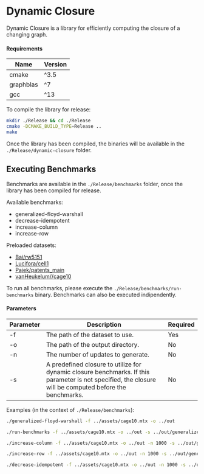 # Dynamic Closure

Dynamic Closure is a library for efficiently computing the closure of a changing graph.

#### Requirements

| Name      | Version |
| --------- | ------- |
| cmake     | ^3.5    |
| graphblas | ^7      |
| gcc       | ^13     |

To compile the library for release:

```zsh
mkdir ./Release && cd ./Release
cmake -DCMAKE_BUILD_TYPE=Release ..
make
```

Once the library has been compiled, the binaries will be available in the `./Release/dynamic-closure` folder.

## Executing Benchmarks

Benchmarks are available in the `./Release/benchmarks` folder, once the library has been compiled for release.

Available benchmarks:

- generalized-floyd-warshall
- decrease-idempotent
- increase-column
- increase-row

Preloaded datasets:

- [Bai/rw5151](http://sparse.tamu.edu/Bai/rw5151)
- [Lucifora/cell1](http://sparse.tamu.edu/Lucifora/cell1)
- [Pajek/patents_main](http://sparse.tamu.edu/Pajek/patents_main)
- [vanHeukelum//cage10](http://sparse.tamu.edu/vanHeukelum/cage10)

To run all benchmarks, please execute the `./Release/benchmarks/run-benchmarks` binary. Benchmarks can also be executed indipendently.

#### Parameters

| Parameter | Description                                                                                                                                             | Required |
| --------- | ------------------------------------------------------------------------------------------------------------------------------------------------------- | -------- |
| -f        | The path of the dataset to use.                                                                                                                         | Yes      |
| -o        | The path of the output directory.                                                                                                                       | No       |
| -n        | The number of updates to generate.                                                                                                                      | No       |
| -s        | A predefined closure to utilize for dynamic closure benchmarks. If this parameter is not specified, the closure will be computed before the benchmarks. | No       |

Examples (in the context of `./Release/benchmarks`):

```sh
./generalized-floyd-warshall -f ../assets/cage10.mtx -o ../out

./run-benchmarks -f ../assets/cage10.mtx -o ../out -s ../out/generalized-floyd-warshall_cage-10/F.mtx

./increase-column -f ../assets/cage10.mtx -o ../out -n 1000 -s ../out/generalized-floyd-warshall_cage-10/F.mtx

./increase-row -f ../assets/cage10.mtx -o ../out -n 1000 -s ../out/generalized-floyd-warshall_cage-10/F.mtx

./decrease-idempotent -f ../assets/cage10.mtx -o ../out -n 1000 -s ../out/generalized-floyd-warshall_cage-10/F.mtx
```
